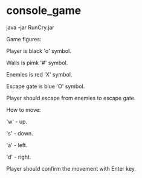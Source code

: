 # console_game
java -jar RunCry.jar

Game figures:

Player is black 'o' symbol.

Walls is pimk '#' symbol.

Enemies is red 'X' symbol.

Escape gate is blue 'O' symbol. 

Player should escape from enemies to escape gate. 

How to move: 

  'w' - up. 
  
  's' - down. 
  
  'a' - left. 
  
  'd' - right.
  
Player should confirm the movement with Enter key.
